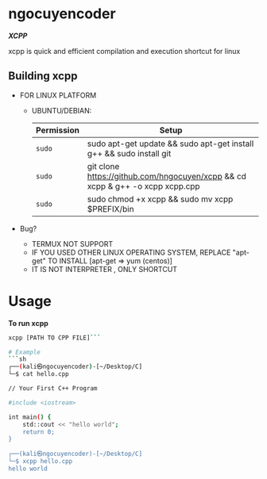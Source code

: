 # ngocuyencoder 
***XCPP***

xcpp is quick and efficient compilation and execution shortcut for linux 

## Building xcpp
* FOR LINUX PLATFORM
  * UBUNTU/DEBIAN:

    | Permission| Setup |
    | --- | --- |
    | `sudo` | sudo apt-get update && sudo apt-get install g++ && sudo install git|
    | `sudo` | git clone https://github.com/hngocuyen/xcpp && cd xcpp & g++ -o xcpp xcpp.cpp |
    | `sudo` | sudo chmod +x xcpp && sudo mv xcpp $PREFIX/bin |

* Bug?
  * TERMUX NOT SUPPORT
  * IF YOU USED OTHER LINUX OPERATING SYSTEM, REPLACE "apt-get" TO INSTALL [apt-get => yum (centos)] 
  * IT IS NOT INTERPRETER , ONLY SHORTCUT

# Usage
**To run xcpp**
```sh
xcpp [PATH TO CPP FILE]```

# Example
```sh
┌──(kali㉿ngocuyencoder)-[~/Desktop/C]
└─$ cat hello.cpp 

// Your First C++ Program

#include <iostream>

int main() {
    std::cout << "hello world";
    return 0;
}
                                                                                                                                                                                                                                           
┌──(kali㉿ngocuyencoder)-[~/Desktop/C]
└─$ xcpp hello.cpp
hello world                              
```
